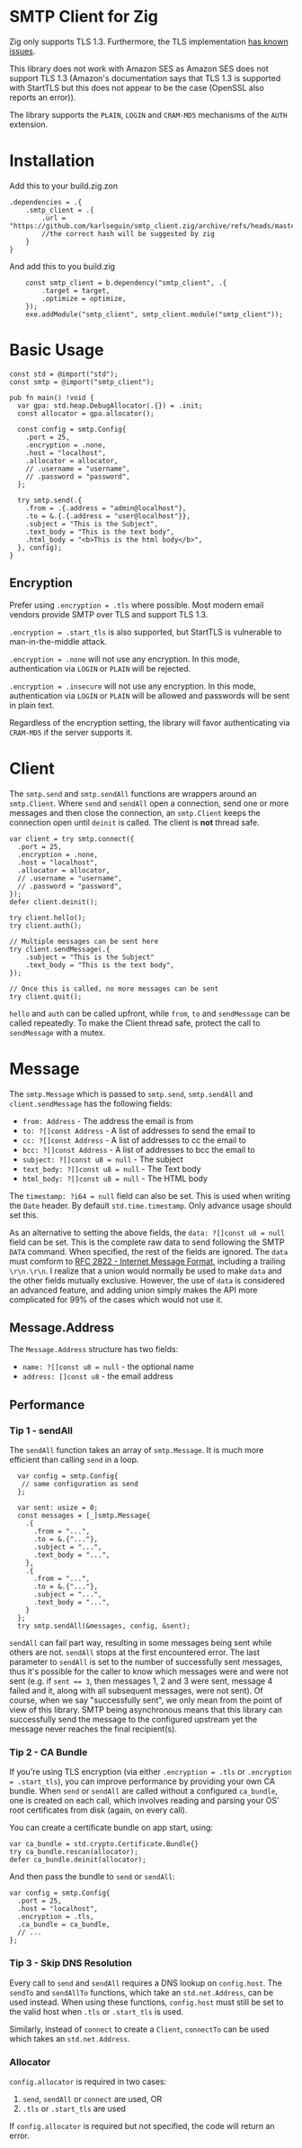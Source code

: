 # SMTP Client for Zig

Zig only supports TLS 1.3. Furthermore, the TLS implementation [has known issues](https://github.com/ziglang/zig/issues/14172).

This library does not work with Amazon SES as Amazon SES does not support TLS 1.3 (Amazon's documentation says that TLS 1.3 is supported with StartTLS but this does not appear to be the case (OpenSSL also reports an error)). 

The library supports the `PLAIN`, `LOGIN` and `CRAM-MD5` mechanisms of the `AUTH` extension.

# Installation
Add this to your build.zig.zon

```zig
.dependencies = .{
    .smtp_client = .{
        .url = "https://github.com/karlseguin/smtp_client.zig/archive/refs/heads/master.tar.gz",
        //the correct hash will be suggested by zig
    }
}

```

And add this to you build.zig

```zig
    const smtp_client = b.dependency("smtp_client", .{
        .target = target,
        .optimize = optimize,
    });
    exe.addModule("smtp_client", smtp_client.module("smtp_client"));
```

# Basic Usage

```zig
const std = @import("std");
const smtp = @import("smtp_client");

pub fn main() !void {
  var gpa: std.heap.DebugAllocator(.{}) = .init;
  const allocator = gpa.allocator();

  const config = smtp.Config{
    .port = 25,
    .encryption = .none,
    .host = "localhost",
    .allocator = allocator,
    // .username = "username",
    // .password = "password",
  };

  try smtp.send(.{
    .from = .{.address = "admin@localhost"},
    .to = &.{.{.address = "user@localhost"}},
    .subject = "This is the Subject",
    .text_body = "This is the text body",
    .html_body = "<b>This is the html body</b>",
  }, config);
}
```

## Encryption
Prefer using `.encryption = .tls` where possible. Most modern email vendors provide SMTP over TLS and support TLS 1.3. 

`.encryption = .start_tls` is also supported, but StartTLS is vulnerable to man-in-the-middle attack.

`.encryption = .none` will not use any encryption.  In this mode, authentication via `LOGIN` or `PLAIN` will be rejected.

`.encryption = .insecure` will not use any encryption. In this mode, authentication via `LOGIN` or `PLAIN` will be allowed and passwords will be sent in plain text. 

Regardless of the encryption setting, the library will favor authenticating via `CRAM-MD5` if the server supports it.

# Client
The `smtp.send` and `smtp.sendAll` functions are wrappers around an `smtp.Client`. Where `send` and `sendAll` open a connection, send one or more messages and then close the connection, an `smtp.Client` keeps the connection open until `deinit` is called. The client is **not** thread safe.

```zig
var client = try smtp.connect({
  .port = 25,
  .encryption = .none,
  .host = "localhost",
  .allocator = allocator,
  // .username = "username",
  // .password = "password",
});
defer client.deinit();

try client.hello();
try client.auth();

// Multiple messages can be sent here
try client.sendMessage(.{
    .subject = "This is the Subject"
    .text_body = "This is the text body",
});

// Once this is called, no more messages can be sent
try client.quit();
```

`hello` and `auth` can be called upfront, while `from`, `to` and `sendMessage` can be called repeatedly. To make the Client thread safe, protect the call to `sendMessage` with a mutex.

# Message
The `smtp.Message` which is passed to `smtp.send`, `smtp.sendAll` and `client.sendMessage` has the following fields:

* `from: Address` - The address the email is from
* `to: ?[]const Address` - A list of addresses to send the email to
* `cc: ?[]const Address` - A list of addresses to cc the email to
* `bcc: ?[]const Address` - A list of addresses to bcc the email to
* `subject: ?[]const u8 = null` - The subject
* `text_body: ?[]const u8 = null` -  The Text body
* `html_body: ?[]const u8 = null` - The HTML body


The `timestamp: ?i64 = null` field can also be set. This is used when writing the `Date` header. By default `std.time.timestamp`. Only advance usage should set this.

As an alternative to setting the above fields, the `data: ?[]const u8 = null` field can be set. This is the complete raw data to send following the SMTP `DATA` command. When specified, the rest of the fields are ignored. The `data` must comform to [RFC 2822 - Internet Message Format](https://www.rfc-editor.org/rfc/rfc2822), including a trailing `\r\n.\r\n`. I realize that a union would normally be used to make `data` and the other fields mutually exclusive. However, the use of `data` is considered an advanced feature, and adding union simply makes the API more complicated for 99% of the cases which would not use it.

## Message.Address
The `Message.Address` structure has two fields:

* `name: ?[]const u8 = null` - the optional name
* `address: []const u8` - the email address 

## Performance
### Tip 1 - sendAll
The `sendAll` function takes an array of `smtp.Message`. It is much more efficient than calling `send` in a loop.

```zig
  var config = smtp.Config{
   // same configuration as send
  };

  var sent: usize = 0;
  const messages = [_]smtp.Message{
    .{
      .from = "...",
      .to = &.{"..."},
      .subject = "...",
      .text_body = "...",
    },
    .{
      .from = "...",
      .to = &.{"..."},
      .subject = "...",
      .text_body = "...",
    }
  };
  try smtp.sendAll(&messages, config, &sent);
```

`sendAll` can fail part way, resulting in some messages being sent while others are not. `sendAll` stops at the first encountered error. The last parameter to `sendAll` is set to the number of successfully sent messages, thus it's possible for the caller to know which messages were and were not sent (e.g. if `sent == 3`, then messages 1, 2 and 3 were sent, message 4 failed and it, along with all subsequent messages, were not sent). Of course, when we say "successfully sent", we only mean from the point of view of this library. SMTP being asynchronous means that this library can successfully send the message to the configured upstream yet the message never reaches the final recipient(s).

### Tip 2 - CA Bundle
If you're using TLS encryption (via either `.encryption = .tls` or `.encryption = .start_tls`), you can improve performance by providing your own CA bundle. When `send` or `sendAll` are called without a configured `ca_bundle`, one is created on each call, which involves reading and parsing your OS' root certificates from disk (again, on every call).

You can create a certificate bundle on app start, using: 

```zig
var ca_bundle = std.crypto.Certificate.Bundle{}
try ca_bundle.rescan(allocator);
defer ca_bundle.deinit(allocator);
```

And then pass the bundle to `send` or `sendAll`:

```zig
var config = smtp.Config{
  .port = 25,
  .host = "localhost",
  .encryption = .tls,
  .ca_bundle = ca_bundle,
  // ...
};
```

### Tip 3 - Skip DNS Resolution
Every call to `send` and `sendAll` requires a DNS lookup on `config.host`. The `sendTo` and `sendAllTo` functions, which take an `std.net.Address`, can be used instead. When using these functions, `config.host` must still be set to the valid host when `.tls` or `.start_tls` is used.

Similarly, instead of `connect` to create a `Client`, `connectTo` can be used which takes an `std.net.Address`.

### Allocator
`config.allocator` is required in two cases:
1. `send`, `sendAll` or `connect` are used, OR
2. `.tls` or `.start_tls` are used

If `config.allocator` is required but not specified, the code will return an error.
